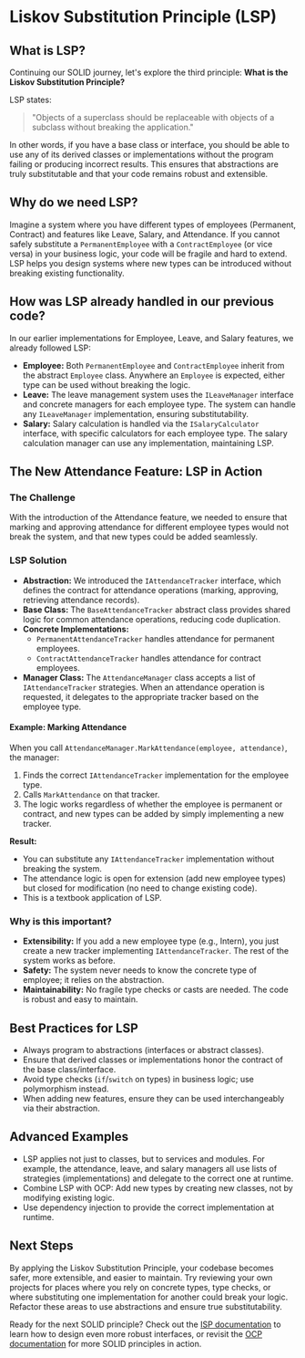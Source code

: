 # Liskov Substitution Principle (LSP)

## What is LSP?

Continuing our SOLID journey, let's explore the third principle:
**What is the Liskov Substitution Principle?**

LSP states:
> "Objects of a superclass should be replaceable with objects of a subclass without breaking the application."

In other words, if you have a base class or interface, you should be able to use any of its derived classes or implementations without the program failing or producing incorrect results. This ensures that abstractions are truly substitutable and that your code remains robust and extensible.

## Why do we need LSP?

Imagine a system where you have different types of employees (Permanent, Contract) and features like Leave, Salary, and Attendance. If you cannot safely substitute a `PermanentEmployee` with a `ContractEmployee` (or vice versa) in your business logic, your code will be fragile and hard to extend. LSP helps you design systems where new types can be introduced without breaking existing functionality.

## How was LSP already handled in our previous code?

In our earlier implementations for Employee, Leave, and Salary features, we already followed LSP:

- **Employee:** Both `PermanentEmployee` and `ContractEmployee` inherit from the abstract `Employee` class. Anywhere an `Employee` is expected, either type can be used without breaking the logic.
- **Leave:** The leave management system uses the `ILeaveManager` interface and concrete managers for each employee type. The system can handle any `ILeaveManager` implementation, ensuring substitutability.
- **Salary:** Salary calculation is handled via the `ISalaryCalculator` interface, with specific calculators for each employee type. The salary calculation manager can use any implementation, maintaining LSP.

## The New Attendance Feature: LSP in Action

### The Challenge

With the introduction of the Attendance feature, we needed to ensure that marking and approving attendance for different employee types would not break the system, and that new types could be added seamlessly.

### LSP Solution

- **Abstraction:** We introduced the `IAttendanceTracker` interface, which defines the contract for attendance operations (marking, approving, retrieving attendance records).
- **Base Class:** The `BaseAttendanceTracker` abstract class provides shared logic for common attendance operations, reducing code duplication.
- **Concrete Implementations:**
  - `PermanentAttendanceTracker` handles attendance for permanent employees.
  - `ContractAttendanceTracker` handles attendance for contract employees.
- **Manager Class:** The `AttendanceManager` class accepts a list of `IAttendanceTracker` strategies. When an attendance operation is requested, it delegates to the appropriate tracker based on the employee type.

#### Example: Marking Attendance

When you call `AttendanceManager.MarkAttendance(employee, attendance)`, the manager:
1. Finds the correct `IAttendanceTracker` implementation for the employee type.
2. Calls `MarkAttendance` on that tracker.
3. The logic works regardless of whether the employee is permanent or contract, and new types can be added by simply implementing a new tracker.

**Result:**
- You can substitute any `IAttendanceTracker` implementation without breaking the system.
- The attendance logic is open for extension (add new employee types) but closed for modification (no need to change existing code).
- This is a textbook application of LSP.

### Why is this important?

- **Extensibility:** If you add a new employee type (e.g., Intern), you just create a new tracker implementing `IAttendanceTracker`. The rest of the system works as before.
- **Safety:** The system never needs to know the concrete type of employee; it relies on the abstraction.
- **Maintainability:** No fragile type checks or casts are needed. The code is robust and easy to maintain.

## Best Practices for LSP

- Always program to abstractions (interfaces or abstract classes).
- Ensure that derived classes or implementations honor the contract of the base class/interface.
- Avoid type checks (`if`/`switch` on types) in business logic; use polymorphism instead.
- When adding new features, ensure they can be used interchangeably via their abstraction.

## Advanced Examples

- LSP applies not just to classes, but to services and modules. For example, the attendance, leave, and salary managers all use lists of strategies (implementations) and delegate to the correct one at runtime.
- Combine LSP with OCP: Add new types by creating new classes, not by modifying existing logic.
- Use dependency injection to provide the correct implementation at runtime.

## Next Steps

By applying the Liskov Substitution Principle, your codebase becomes safer, more extensible, and easier to maintain. Try reviewing your own projects for places where you rely on concrete types, type checks, or where substituting one implementation for another could break your logic. Refactor these areas to use abstractions and ensure true substitutability.

Ready for the next SOLID principle? Check out the [ISP documentation](./ISP.md) to learn how to design even more robust interfaces, or revisit the [OCP documentation](./ocp.md) for more SOLID principles in action.
